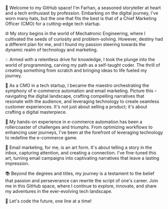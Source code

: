 🚀 Welcome to my GitHub space! I'm Farhan, a seasoned storyteller at heart and a tech enthusiast by profession. Embarking on the digital journey, I've worn many hats, but the one that fits the best is that of a Chief Marketing Officer (CMO) for a cutting-edge tech startup.

🌐 My story begins in the world of Mechatronic Engineering, where I cultivated the seeds of curiosity and problem-solving. However, destiny had a different plan for me, and I found my passion steering towards the dynamic realm of technology and marketing.

💡 Armed with a relentless drive for knowledge, I took the plunge into the world of programming, carving my path as a self-taught coder. The thrill of creating something from scratch and bringing ideas to life fueled my journey.

💼 As a CMO in a tech startup, I became the maestro orchestrating the symphony of e-commerce automation and email marketing. Picture this – navigating the digital landscape, crafting compelling narratives that resonate with the audience, and leveraging technology to create seamless customer experiences. It's not just about selling a product; it's about crafting a digital masterpiece.

🔧 My hands-on experience in e-commerce automation has been a rollercoaster of challenges and triumphs. From optimizing workflows to enhancing user journeys, I've been at the forefront of leveraging technology to redefine the e-commerce game.

📧 Email marketing, for me, is an art form. It's about telling a story in the inbox, capturing attention, and creating a connection. I've fine-tuned this art, turning email campaigns into captivating narratives that leave a lasting impression.

📚 Beyond the degrees and titles, my journey is a testament to the belief that passion and perseverance can rewrite the script of one's career. Join me in this GitHub space, where I continue to explore, innovate, and share my adventures in the ever-evolving tech landscape.

🚀 Let's code the future, one line at a time!
